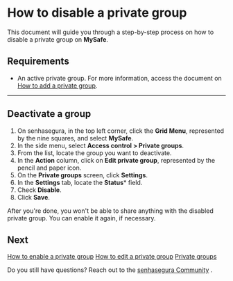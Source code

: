 # How to disable a private group

This document will guide you through a step-by-step process on how to disable a private group on **MySafe**.

## Requirements

* An active private group. For more information, access the document on  [How to add a private group](/v3-32/docs/mysafe-private-group-add).


***
## Deactivate a group

1. On senhasegura, in the top left corner, click the **Grid Menu**, represented by the nine squares, and select **MySafe**.
2. In the side menu, select **Access control > Private groups**.
3. From the list, locate the group you want to deactivate.
4. In the **Action** column, click on **Edit private group**, represented by the pencil and paper icon.
5. On the **Private groups** screen, click **Settings**.
6. In the **Settings** tab, locate the **Status*** field.
7. Check **Disable**.
8. Click **Save**.


After you're done, you won't be able to share anything with the disabled private group. You can enable it again, if necessary.


## Next 
[How to enable a private group](/v3-32/docs/mysafe-private-group-enable)
[How to edit a private group](/v3-32/docs/mysafe-private-group-edit)
[Private groups](/v3-32/docs/mysafe-private-group)

Do you still have questions? Reach out to the [senhasegura Community](https://community.senhasegura.io/) .